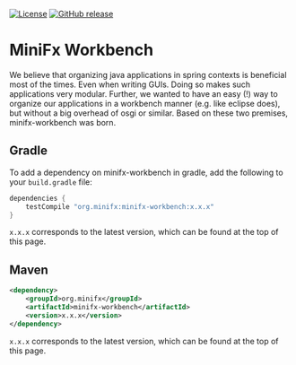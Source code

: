 [![License](https://img.shields.io/badge/License-Apache%202.0-blue.svg)](https://opensource.org/licenses/Apache-2.0)
[![GitHub release](https://img.shields.io/github/release/Naereen/StrapDown.js.svg)](https://GitHub.com/Naereen/StrapDown.js/releases/)

# MiniFx Workbench

We believe that organizing java applications in spring contexts is beneficial most of the times. 
Even when writing GUIs. Doing so makes such applications very modular. Further, we wanted to have an 
easy (!) way to organize our applications in a workbench manner (e.g. like eclipse does), 
but without a big overhead of osgi or similar. Based on these two premises, minifx-workbench was born.

## Gradle

To add a dependency on minifx-workbench in gradle, add the following to your ```build.gradle``` file:

```gradle
dependencies {
    testCompile "org.minifx:minifx-workbench:x.x.x"
}
```

```x.x.x``` corresponds to the latest version, which can be found at the top of this page.

## Maven

```xml
<dependency>
    <groupId>org.minifx</groupId>
    <artifactId>minifx-workbench</artifactId>
    <version>x.x.x</version>
</dependency>
```

```x.x.x``` corresponds to the latest version, which can be found at the top of this page.
